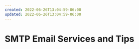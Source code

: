 ```yaml
---
created: 2022-06-26T13:04:59-06:00
updated: 2022-06-26T13:04:59-06:00
---
```

# SMTP Email Services and Tips

